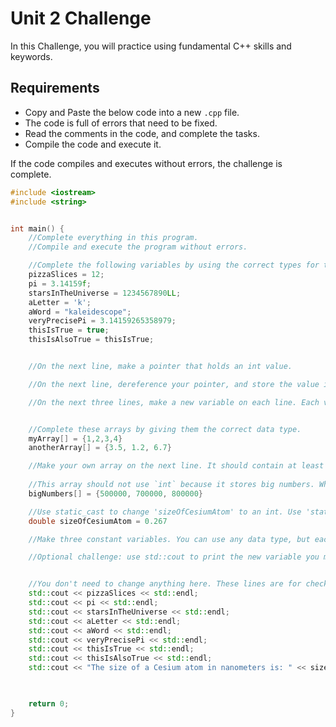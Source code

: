# Unit 2 Challenge
In this Challenge, you will practice using fundamental C++ skills and keywords.

## Requirements
- Copy and Paste the below code into a new `.cpp` file.
- The code is full of errors that need to be fixed.
- Read the comments in the code, and complete the tasks.
- Compile the code and execute it.

If the code compiles and executes without errors, the challenge is complete.

```cpp
#include <iostream>
#include <string>


int main() {
    //Complete everything in this program.
    //Compile and execute the program without errors.

    //Complete the following variables by using the correct types for the data.
    pizzaSlices = 12;
    pi = 3.14159f;
    starsInTheUniverse = 1234567890LL;
    aLetter = 'k';
    aWord = "kaleidescope";
    veryPrecisePi = 3.14159265358979;
    thisIsTrue = true;
    thisIsAlsoTrue = thisIsTrue;


    //On the next line, make a pointer that holds an int value.

    //On the next line, dereference your pointer, and store the value in a new variable.

    //On the next three lines, make a new variable on each line. Each variable must be a different data type.


    //Complete these arrays by giving them the correct data type.
    myArray[] = {1,2,3,4}
    anotherArray[] = {3.5, 1.2, 6.7}

    //Make your own array on the next line. It should contain at least 5 numbers. The numbers can be any number data type.
    
    //This array should not use `int` because it stores big numbers. What data type is better?
    bigNumbers[] = {500000, 700000, 800000}

    //Use static_cast to change 'sizeOfCesiumAtom' to an int. Use 'static_cast' on the line after sizeOfCesiumAtom.
    double sizeOfCesiumAtom = 0.267

    //Make three constant variables. You can use any data type, but each variable must be a different data type.

    //Optional challenge: use std::cout to print the new variable you made with static_cast, on the next line.


    //You don't need to change anything here. These lines are for checking program output.
    std::cout << pizzaSlices << std::endl;
    std::cout << pi << std::endl;
    std::cout << starsInTheUniverse << std::endl;
    std::cout << aLetter << std::endl;
    std::cout << aWord << std::endl;
    std::cout << veryPrecisePi << std::endl;
    std::cout << thisIsTrue << std::endl;
    std::cout << thisIsAlsoTrue << std::endl;
    std::cout << "The size of a Cesium atom in nanometers is: " << sizeOfCesiumAtom << std::endl;

    

    return 0;
}
```